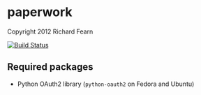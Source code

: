 paperwork
=========

Copyright 2012 Richard Fearn

[![Build Status](https://travis-ci.org/richardfearn/paperwork.svg?branch=master)](https://travis-ci.org/richardfearn/paperwork)

Required packages
-----------------

* Python OAuth2 library (`python-oauth2` on Fedora and Ubuntu)

